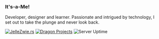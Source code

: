### It's-a-Me!
Developer, designer and learner. Passionate and intrigued by technology, I set out to take the plunge and never look back.

[![JelleZwie.rs](https://img.shields.io/badge/%F0%9F%8C%90-JelleZwie.rs-149dcc?style=for-the-badge)](https://jellezwie.rs) [![Dragon Projects](https://img.shields.io/badge/%F0%9F%90%B2-Dragon%20Projects-149dcc?style=for-the-badge)](https://dragonprojects.net) ![Server Uptime](https://img.shields.io/uptimerobot/ratio/7/m794579361-a2dc352ad00026575e5a24a4?style=for-the-badge&color=149dcc&label=Server%20Uptime)
